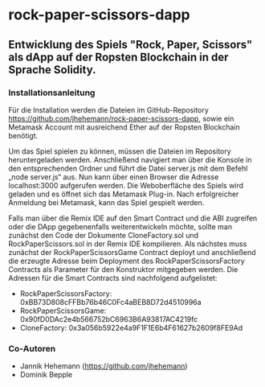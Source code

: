 # rock-paper-scissors-dapp
## Entwicklung des Spiels "Rock, Paper, Scissors" als dApp auf der Ropsten Blockchain in der Sprache Solidity.

### Installationsanleitung
Für die Installation werden die Dateien im GitHub-Repository https://github.com/jhehemann/rock-paper-scissors-dapp, sowie ein Metamask Account mit ausreichend Ether auf der Ropsten Blockchain benötigt.

Um das Spiel spielen zu können, müssen die Dateien im Repository heruntergeladen werden. Anschließend navigiert man über die Konsole in den entsprechenden Ordner und führt die Datei server.js mit dem Befehl „node server.js“ aus. Nun kann über einen Browser die Adresse localhost:3000 aufgerufen werden. Die Weboberfläche des Spiels wird geladen und es öffnet sich das Metamask Plug-in. Nach erfolgreicher Anmeldung bei Metamask, kann das Spiel gespielt werden.

Falls man über die Remix IDE auf den Smart Contract und die ABI zugreifen oder die DApp gegebenenfalls weiterentwickeln möchte, sollte man zunächst den Code der Dokumente CloneFactory.sol und RockPaperScissors.sol in der Remix IDE kompilieren. Als nächstes muss zunächst der RockPaperScissorsGame Contract deployt und anschließend die erzeugte Adresse beim Deployment des RockPaperScissorsFactory Contracts als Parameter für den Konstruktor mitgegeben werden. Die Adressen für die Smart Contracts sind nachfolgend aufgelistet:

- RockPaperScissorsFactory: 0xBB73D808cFFBb76b46C0Fc4aBEB8D72d4510996a
- RockPaperScissorsGame: 0x90fD0DAc2e4b566752bC6963B6A93817AC4219fc
- CloneFactory: 0x3a056b5922e4a9F1F1E6b4F61627b2609f8FE9Ad

### Co-Autoren
- Jannik Hehemann (https://github.com/jhehemann)
- Dominik Bepple
